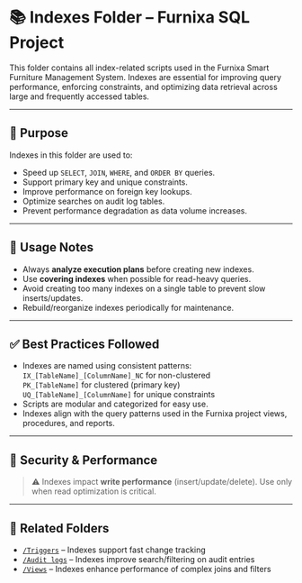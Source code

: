 # 📚 Indexes Folder – Furnixa SQL Project

This folder contains all index-related scripts used in the Furnixa Smart Furniture Management System. Indexes are essential for improving query performance, enforcing constraints, and optimizing data retrieval across large and frequently accessed tables.

---

## 📌 Purpose

Indexes in this folder are used to:

- Speed up `SELECT`, `JOIN`, `WHERE`, and `ORDER BY` queries.
- Support primary key and unique constraints.
- Improve performance on foreign key lookups.
- Optimize searches on audit log tables.
- Prevent performance degradation as data volume increases.

---

## 🧠 Usage Notes

- Always **analyze execution plans** before creating new indexes.
- Use **covering indexes** when possible for read-heavy queries.
- Avoid creating too many indexes on a single table to prevent slow inserts/updates.
- Rebuild/reorganize indexes periodically for maintenance.

---

## ✅ Best Practices Followed

- Indexes are named using consistent patterns:  
  `IX_[TableName]_[ColumnName]_NC` for non-clustered  
  `PK_[TableName]` for clustered (primary key)  
  `UQ_[TableName]_[ColumnName]` for unique constraints
- Scripts are modular and categorized for easy use.
- Indexes align with the query patterns used in the Furnixa project views, procedures, and reports.

---

## 🔐 Security & Performance

> ⚠️ Indexes impact **write performance** (insert/update/delete). Use only when read optimization is critical.

---

## 📎 Related Folders

- [`/Triggers`](../Triggers) – Indexes support fast change tracking
- [`/Audit logs`](../Audit_Logs) – Indexes improve search/filtering on audit entries
- [`/Views`](../Views) – Indexes enhance performance of complex joins and filters

